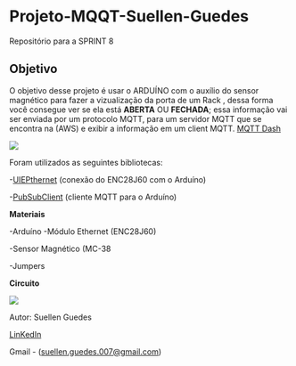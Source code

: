 # Projeto-MQQT-Suellen-Guedes
Repositório para a SPRINT 8
## Objetivo
O objetivo desse projeto é usar o ARDUÍNO com o auxílio do sensor magnético para fazer a vizualização da porta de um Rack , dessa forma você consegue ver se ela está **ABERTA** OU **FECHADA**; essa informação vai ser enviada por um protocolo MQTT, para um servidor MQTT que se encontra na (AWS) e exibir a informação em um client MQTT. [MQTT Dash](https://play.google.com/store/apps/details?id=net.routix.mqttdash&hl=pt_BR&gl=US)

![](https://camo.githubusercontent.com/7beef2d4780d87a603d7de49b2da0467c8537dff96575b628a04bd4010ebb1cc/68747470733a2f2f692e696d6775722e636f6d2f4d576870586b562e706e67)

Foram utilizados as seguintes bibliotecas: 

-[UIEPthernet](https://github.com/UIPEthernet/UIPEthernet) (conexão do ENC28J60 com o Arduíno) 

-[PubSubClient](https://github.com/knolleary/pubsubclient) (cliente MQTT para o Arduíno)

**Materiais**

-Arduíno
-Módulo Ethernet (ENC28J60)

-Sensor Magnético (MC-38

-Jumpers

**Circuito**

![](https://camo.githubusercontent.com/ad1da211b35b60b23fb095a64e76dc6504d0c3229e853bd82a69a4d5d27bbb88/68747470733a2f2f692e696d6775722e636f6d2f594947477453472e706e67)


Autor: Suellen Guedes

[LinKedIn](https://www.linkedin.com/in/suellen-guedes-915a571b5/)

Gmail - (suellen.guedes.007@gmail.com)






